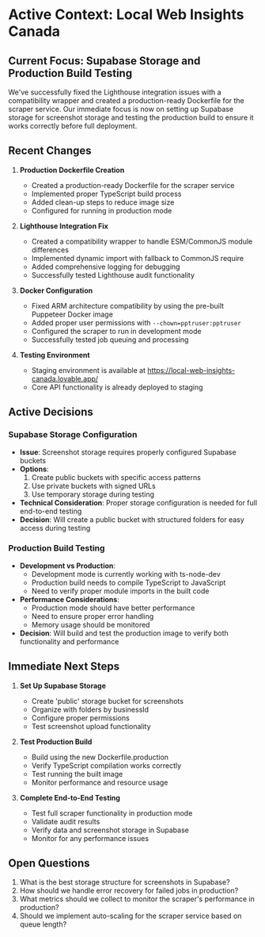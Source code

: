 # Active Context: Local Web Insights Canada

## Current Focus: Supabase Storage and Production Build Testing

We've successfully fixed the Lighthouse integration issues with a compatibility wrapper and created a production-ready Dockerfile for the scraper service. Our immediate focus is now on setting up Supabase storage for screenshot storage and testing the production build to ensure it works correctly before full deployment.

## Recent Changes

1. **Production Dockerfile Creation**
   - Created a production-ready Dockerfile for the scraper service
   - Implemented proper TypeScript build process
   - Added clean-up steps to reduce image size
   - Configured for running in production mode

2. **Lighthouse Integration Fix**
   - Created a compatibility wrapper to handle ESM/CommonJS module differences
   - Implemented dynamic import with fallback to CommonJS require
   - Added comprehensive logging for debugging
   - Successfully tested Lighthouse audit functionality

3. **Docker Configuration**
   - Fixed ARM architecture compatibility by using the pre-built Puppeteer Docker image
   - Added proper user permissions with `--chown=pptruser:pptruser`
   - Configured the scraper to run in development mode
   - Successfully tested job queuing and processing

4. **Testing Environment**
   - Staging environment is available at https://local-web-insights-canada.lovable.app/
   - Core API functionality is already deployed to staging

## Active Decisions

### Supabase Storage Configuration
- **Issue**: Screenshot storage requires properly configured Supabase buckets
- **Options**:
  1. Create public buckets with specific access patterns
  2. Use private buckets with signed URLs
  3. Use temporary storage during testing
- **Technical Consideration**: Proper storage configuration is needed for full end-to-end testing
- **Decision**: Will create a public bucket with structured folders for easy access during testing

### Production Build Testing
- **Development vs Production**:
  - Development mode is currently working with ts-node-dev
  - Production build needs to compile TypeScript to JavaScript
  - Need to verify proper module imports in the built code
- **Performance Considerations**:
  - Production mode should have better performance
  - Need to ensure proper error handling
  - Memory usage should be monitored
- **Decision**: Will build and test the production image to verify both functionality and performance

## Immediate Next Steps

1. **Set Up Supabase Storage**
   - Create 'public' storage bucket for screenshots
   - Organize with folders by businessId
   - Configure proper permissions
   - Test screenshot upload functionality

2. **Test Production Build**
   - Build using the new Dockerfile.production
   - Verify TypeScript compilation works correctly
   - Test running the built image
   - Monitor performance and resource usage

3. **Complete End-to-End Testing**
   - Test full scraper functionality in production mode
   - Validate audit results
   - Verify data and screenshot storage in Supabase
   - Monitor for any performance issues

## Open Questions

1. What is the best storage structure for screenshots in Supabase?
2. How should we handle error recovery for failed jobs in production?
3. What metrics should we collect to monitor the scraper's performance in production?
4. Should we implement auto-scaling for the scraper service based on queue length? 